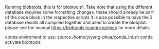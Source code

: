 Running blobtools, this is for blobtools1. Take note that using the different database requires some formatting changes, these should already be part of the code block in the respective scripts
It is also possible to have the 3 database results all compiled together and used to create the blobplot. please see the manual https://blobtools.readme.io/docs for more details

conda enviroment to use:
source /home/y/yong-phua/conda_ini.sh
conda activate blobtools
